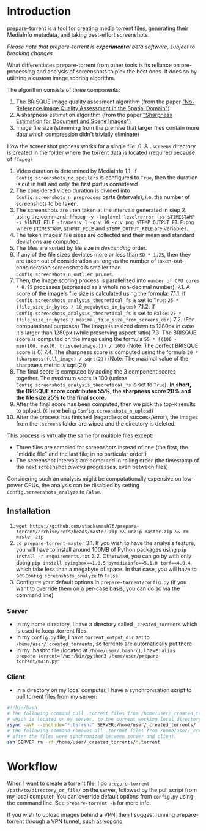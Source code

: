 # Introduction
prepare-torrent is a tool for creating media torrent files, generating their MediaInfo metadata, and taking best-effort screenshots.

_Please note that prepare-torrent is **experimental** beta software, subject to breaking changes._

What differentiates prepare-torrent from other tools is its reliance on pre-processing and analysis of screenshots to pick the best ones. It does so by utilizing a custom image scoring algorithm.

The algorithm consists of three components:
1. The BRISQUE image quality assesment algorithm (from the paper ["No-Reference Image Quality Assessment in the Spatial Domain"](https://ieeexplore.ieee.org/document/6272356/))
2. A sharpness estimation algorithm (from the paper ["Sharpness Estimation for Document and Scene Images"](https://ieeexplore.ieee.org/document/6460868))
3. Image file size (stemming from the premise that larger files contain more data which compression didn't trivially eliminate)

How the screenshot process works for a single file:
0. A `.screens` directory is created in the folder where the torrent data is located (required because of `ffmpeg`)
1. Video duration is determined by MediaInfo
1.1. If `Config.screenshots_no_spoilers` is configured to `True`, then the duration is cut in half and only the first part is considered
2. The considered video duration is divided into `Config.screenshots_n_preprocess` parts (intervals), i.e. the number of screenshots to be taken.
3. The screenshots are then taken at the intervals generated in step 2. using the command: `ffmpeg -y -loglevel level+error -ss $TIMESTAMP -i $INPUT_FILE -frames:v 1 -q:v 10 -c:v png $TEMP_OUTPUT_FILE.png`
where `$TIMESTAMP`, `$INPUT_FILE` and `$TEMP_OUTPUT_FILE` are variables.
4. The taken images' file sizes are collected and their mean and standard deviations are computed.
5. The files are sorted by file size in *descending* order.
6. If any of the file sizes deviates more or less than `SD * 1.25`, then they are taken out of consideration as long as the number of taken-out-consideration screenshots is smaller than `Config.screenshots_n_outlier_prunes`.
7. Then, the image scoring process is parallelized into `number of CPU cores * 0.85` processes (expressed as a whole non-decimal number).
7.1. A score of the image's file size is calculated using the formula:
7.1.1. If `Config.screenshots_analysis_theoretical_fs` is set to `True`: `25 * (file_size_in_bytes / 10_megabytes_in_bytes)`
7.1.2. If `Config.screenshots_analysis_theoretical_fs` is set to `False`: `25 * (file_size_in_bytes / maximal_file_size_from_screens_dir)`
7.2. (For computational purposes) The image is resized down to 1280px in case it's larger than 1280px (while preserving aspect ratio)
7.3. The BRISQUE score is computed on the image using the formula `55 * ((100 - min(100, max(0, brisque(image)))) / 100)` (Note: The perfect BRISQUE score is 0)
7.4. The sharpness score is computed using the formula `20 * (sharpness(full_image) / sqrt(2))` (Note: The maximal value of the sharpness metric is sqrt(2))
8. The final score is computed by adding the 3 component scores together. The maximum score is 100 (unless `Config.screenshots_analysis_theoretical_fs` is set to `True`). **In short, the BRISQUE score contributes 55%, the sharpness score 20% and the file size 25% to the final score.**
9. After the final score has been computed, then we pick the top-`K` results to upload. (`K` here being `Config.screenshots_n_upload`)
10. After the process has finished (regardless of success/error), the images from the `.screens` folder are wiped and the directory is deleted.

This process is virtually the same for multiple files except:
- Three files are sampled for screenshots instead of one (the first, the "middle file" and the last file; in no particular order!)
- The screenshot intervals are computed in rolling order (the timestamp of the next screenshot _always_ progresses, even between files)

Considering such an analysis might be computationally expensive on low-power CPUs, the analysis can be disabled by setting `Config.screenshots_analyze` to `False`.

## Installation
1. `wget https://github.com/stacksmash76/prepare-torrent/archive/refs/heads/master.zip && unzip master.zip && rm master.zip`
2. `cd prepare-torrent-master`
3.1. If you wish to have the analysis feature, you will have to install around 100MB of Python packages using `pip install -r requirements.txt`
3.2. Otherwise, you can go by with only doing `pip install pyimgbox==1.0.5 pymediainfo==5.1.0 torf==4.0.4`, which take less than a megabyte of space. In that case, you will have to set `Config.screenshots_analyze` to `False`.
4. Configure your default options in `prepare-torrent/config.py` (if you want to override them on a per-case basis, you can do so via the command line)

### Server
- In my home directory, I have a directory called `_created_torrents` which is used to keep .torrent files
- In my `config.py` file, I have `torrent_output_dir` set to `/home/user/_created_torrents`, so torrents are automatically put there
- In my .bashrc file (located at `/home/user/.bashrc`), I have:
```alias prepare-torrent="/usr/bin/python3 /home/user/prepare-torrent/main.py"```

### Client
- In a directory on my local computer, I have a synchronization script to pull torrent files from my server:
```bash
#!/bin/bash
# The following command pull .torrent files from /home/user/_created_torrents/
# which is located on my server, to the current working local directory
rsync -avP --include="*.torrent" SERVER:/home/user/_created_torrents/ .
# The following command removes all .torrent files from /home/user/_created_torrents/
# after the files were synchronized between server and client.
ssh SERVER rm -rf /home/user/_created_torrents/*.torrent
```

# Workflow
When I want to create a torrent file, I do `prepare-torrent /path/to/directory_or_file/` on the server, followed by the pull script from my local computer.
You can override default options from `config.py` using the command line. See `prepare-torrent -h` for more info.

If you wish to upload images behind a VPN, then I suggest running prepare-torrent through a VPN tunnel, such as [vopono](https://github.com/jamesmcm/vopono)
